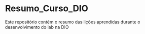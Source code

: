 # Resumo_Curso_DIO
Este repositório contém o resumo das lições aprendidas durante o desenvolvimento do lab na DIO
